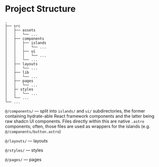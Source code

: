 # Project Structure

```
.
├── src
│   ├── assets
│   │   └── ...
│   ├── components
│   │   ├── islands
│   │   │   └── ...
│   │   ├── ui
│   │   │   └── ...
│   │   └── ...
│   ├── layouts
│   │   └── ...
│   ├── lib
│   │   └── ...
│   ├── pages
│   │   └── ...
│   ├─ styles
│   │   └── ...
│   └── ...
└── ...
```

`@/components/` — split into `islands/` and `ui/` subdirectories, the former containing hydrate-able React framework components and the latter being raw shadcn UI components. Files directly within this are native `.astro` components; often, those files are used as wrappers for the islands (e.g. `@/components/button.astro`)

`@/layouts/` — layouts

`@/styles/` — styles

`@/pages/` — pages
